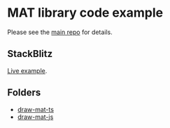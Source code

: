 # MAT library code example

Please see the [main repo](https://github.com/1iyiwei/mat-examples) for details.

## StackBlitz

[Live example](https://stackblitz.com/edit/typescript-yucdon).

## Folders 

* [draw-mat-ts](./draw-mat-ts)
* [draw-mat-js](./draw-mat-js)

